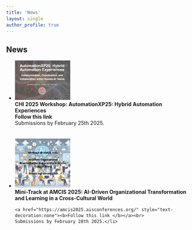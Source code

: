```yaml
---
title: 'News'
layout: single
author_profile: true
---
```


<h2>News</h2>

<p style="font-size: 14px;">
<ul style="font-size: 14px;">
    <li><img src="assets/images/automationxp.jpg" alt="AutomationXP25" style="width: 150px; height: auto;"><br>
    <b>CHI 2025 Workshop: AutomationXP25: Hybrid Automation Experiences </b> <br>
    <a href="https://matthiasbaldauf.com/automationxp25/" style="text-decoration:none"><b>Follow this link </b></a><br>
    Submissions by February 25th 2025.</li><br><br>
    <li><img src="assets/images/amcis2025.jpg" alt="Mini-Track AMCIS 2025" style="width: 150px; height: auto;"><br>
    <b>Mini-Track at AMCIS 2025: AI-Driven Organizational Transformation and Learning in a Cross-Cultural World </b><br>

    <a href="https://amcis2025.aisconferences.org/" style="text-decoration:none"><b>Follow this link </b></a><br>
    Submissions by February 28th 2025.</li>
</ul>
</p>